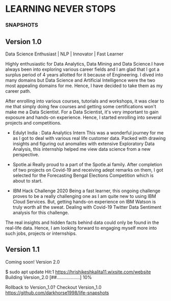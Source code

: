 # LEARNING NEVER STOPS
### SNAPSHOTS

## Version 1.0
Data Science Enthusiast | NLP | Innovator | Fast Learner

Highly enthusiastic for Data Analytics, Data Mining and Data Science.I have always been into exploring various career fields and I am glad that I got a surplus period of 4 years allotted for it because of Engineering. I dived into many domains but Data Science and Artificial Intelligence were the two most appealing domains for me. Hence, I have decided to take them as my career path.

After enrolling into various courses, tutorials and workshops, it was clear to me that simply doing few courses and getting some certifications won't make me a Data Scientist. For a Data Scientist, it's very important to gain exposure and hands-on experience. Hence, I started enrolling into several projects and competitions.

* Edulyt India : Data Analytics Intern
This was a wonderful journey for me as I got to deal with various real life customer data. Packed with drawing insights and figuring out anomalies with extensive Exploratory Data Analysis, this internship helped me view data science from a new perspective.

* Spotle.ai
Really proud to a part of the Spotle.ai family. After completion of two projects on Covid-19 and receiving adept remarks on them, I got selected for the Forecasting Bengal Elections Competition which is about to start.

* IBM Hack Challenge 2020
Being a fast learner, this ongoing challenge proves to be a really challenging one as I am quite new to using IBM Cloud Services. But, getting hands-on experience on IBM Watson is truly worth all the sweat. Dealing with Covid-19 Twitter Data Sentiment analysis for this challenge.

The real insights and hidden facts behind data could only be found in the real-life data. Hence, I am looking forward to engaging myself more into such jobs, projects or internships.

## Version 1.1
Coming soon! Version 2.0

$ sudo apt update
Hit:1 https://hrishikeshkalita11.wixsite.com/website
Building Version_2.0 [##..................] 10%

Rollback to Version_1.0?
Checkout Version_1.0
https://github.com/darkhorse1998/life-snapshots
